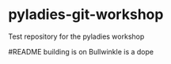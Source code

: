 # pyladies-git-workshop
Test repository for the pyladies workshop

#README building is on
Bullwinkle is a dope
